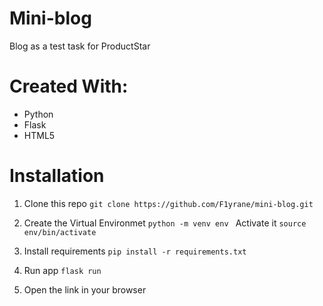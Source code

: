 # Mini-blog
Blog as a test task for ProductStar

# Created With:
* Python
* Flask
* HTML5
# Installation
1) Clone this repo
``` git clone https://github.com/F1yrane/mini-blog.git ```


2) Create the Virtual Environmet
```python -m venv env ```
Activate it ```source env/bin/activate```


3) Install requirements
``` pip install -r requirements.txt ```

4) Run app
``` flask run ```
5) Open the link in your browser
